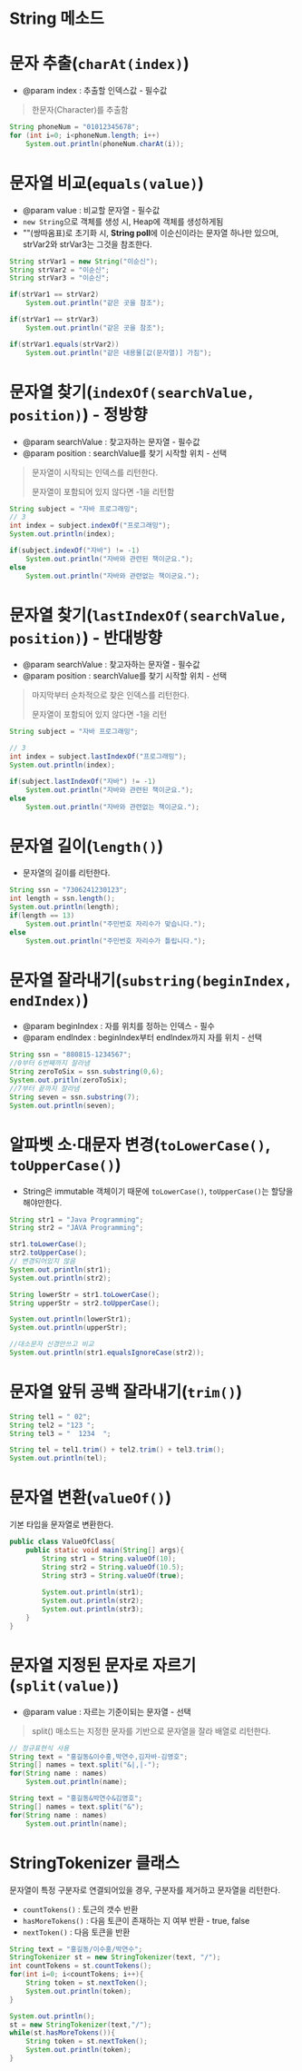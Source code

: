# String 메소드

# 문자 추출(`charAt(index)`)
- @param index : 추출할 인덱스값 - 필수값
> 한문자(Character)를 추출함
```java
String phoneNum = "01012345678";
for (int i=0; i<phoneNum.length; i++)
    System.out.println(phoneNum.charAt(i));
```

# 문자열 비교(`equals(value)`)
- @param value : 비교할 문자열 - 필수값
- `new String`으로 객체를 생성 시, Heap에 객체를 생성하게됨
- ""(쌍따옴표)로 초기화 시, **String poll**에 이순신이라는 문자열 하나만 있으며, strVar2와 strVar3는 그것을 참조한다.

```java
String strVar1 = new String("이순신");
String strVar2 = "이순신";
String strVar3 = "이순신";

if(strVar1 == strVar2)
    System.out.println("같은 곳을 참조");

if(strVar1 == strVar3)
    System.out.println("같은 곳을 참조");

if(strVar1.equals(strVar2))
    System.out.println("같은 내용물[값(문자열)] 가짐");
```


# 문자열 찾기(`indexOf(searchValue, position)`) - 정방향
- @param searchValue : 찾고자하는 문자열 - 필수값
- @param position : searchValue를 찾기 시작할 위치 - 선택
> 문자열이 시작되는 인덱스를 리턴한다.
> 
> 문자열이 포함되어 있지 않다면 -1을 리턴함

```java
String subject = "자바 프로그래밍";
// 3
int index = subject.indexOf("프로그래밍");
System.out.println(index);

if(subject.indexOf("자바") != -1)
    System.out.println("자바와 관련된 책이군요.");
else
    System.out.println("자바와 관련없는 책이군요.");
```

# 문자열 찾기(`lastIndexOf(searchValue, position)`) - 반대방향
- @param searchValue : 찾고자하는 문자열 - 필수값
- @param position : searchValue를 찾기 시작할 위치 - 선택
> 마지막부터 순차적으로 찾은 인덱스를 리턴한다.
>
> 문자열이 포함되어 있지 않다면 -1을 리턴

```java
String subject = "자바 프로그래밍";

// 3
int index = subject.lastIndexOf("프로그래밍");
System.out.println(index);

if(subject.lastIndexOf("자바") != -1)
    System.out.println("자바와 관련된 책이군요.");
else
    System.out.println("자바와 관련없는 책이군요.");
```

# 문자열 길이(`length()`)
- 문자열의 길이를 리턴한다.

```java
String ssn = "7306241230123";
int length = ssn.length();
System.out.println(length);
if(length == 13)
    System.out.println("주민번호 자리수가 맞습니다.");
else
    System.out.println("주민번호 자리수가 틀립니다.");           
```

# 문자열 잘라내기(`substring(beginIndex, endIndex)`)
- @param beginIndex : 자를 위치를 정하는 인덱스 - 필수
- @param endIndex : beginIndex부터 endIndex까지 자를 위치 - 선택

```java
String ssn = "880815-1234567";
//0부터 6번째까지 잘라냄        
String zeroToSix = ssn.substring(0,6);
System.out.pritln(zeroToSix);
//7부터 끝까지 잘라냄
String seven = ssn.substring(7);
System.out.println(seven);
```

# 알파벳 소·대문자 변경(`toLowerCase()`, `toUpperCase()`)
- String은 immutable 객체이기 때문에 `toLowerCase()`, `toUpperCase()`는 할당을 해야만한다.

```java
String str1 = "Java Programming";
String str2 = "JAVA Programming";

str1.toLowerCase();
str2.toUpperCase();
// 변경되어있지 않음
System.out.println(str1);
System.out.println(str2);

String lowerStr = str1.toLowerCase();
String upperStr = str2.toUpperCase();

System.out.println(lowerStr1);
System.out.println(upperStr);

//대소문자 신경안쓰고 비교       
System.out.println(str1.equalsIgnoreCase(str2));
```

# 문자열 앞뒤 공백 잘라내기(`trim()`)
```java
String tel1 = " 02";
String tel2 = "123 ";
String tel3 = "  1234  ";

String tel = tel1.trim() + tel2.trim() + tel3.trim();
System.out.println(tel);
```

# 문자열 변환(`valueOf()`)
기본 타입을 문자열로 변환한다.

~~~java
public class ValueOfClass{
    public static void main(String[] args){
        String str1 = String.valueOf(10);
        String str2 = String.valueOf(10.5);
        String str3 = String.valueOf(true);
        
        System.out.println(str1);
        System.out.println(str2);
        System.out.println(str3);
    }
}
~~~

# 문자열 지정된 문자로 자르기 (`split(value)`)
- @param value : 자르는 기준이되는 문자열 - 선택

> split() 매소드는 지정한 문자를 기반으로 문자열을 잘라 배열로 리턴한다.

```java
// 정규표현식 사용
String text = "홍길동&이수홍,박연수,김자바-김영호";
String[] names = text.split("&|,|-");
for(String name : names)
    System.out.println(name);

String text = "홍길동&박연수&김영호";
String[] names = text.split("&");
for(String name : names)
    System.out.println(name);

```

# StringTokenizer 클래스
문자열이 특정 구분자로 연결되어있을 경우, 구분자를 제거하고 문자열을 리턴한다.
- `countTokens()` : 토근의 갯수 반환
- `hasMoreTokens()` : 다음 토큰이 존재하는 지 여부 반환 - true, false
- `nextToken()` : 다음 토큰을 반환

```java
String text = "홍길동/이수홍/박연수";
StringTokenizer st = new StringTokenizer(text, "/");
int countTokens = st.countTokens();
for(int i=0; i<countTokens; i++){
    String token = st.nextToken();
    System.out.println(token);
}

System.out.println();
st = new StringTokenizer(text,"/");
while(st.hasMoreTokens()){
    String token = st.nextToken();
    System.out.println(token);
}
```